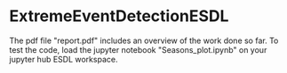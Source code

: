 # ExtremeEventDetectionESDL

The pdf file "report.pdf" includes an overview of the work done so far.
To test the code, load the jupyter notebook "Seasons_plot.ipynb" on your jupyter hub ESDL workspace.
